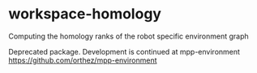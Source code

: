 # workspace-homology
Computing the homology ranks of the robot specific environment graph

Deprecated package. Development is continued at mpp-environment https://github.com/orthez/mpp-environment
